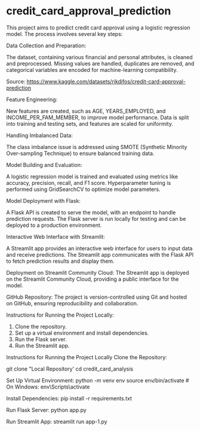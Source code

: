# credit_card_approval_prediction

This project aims to predict credit card approval using a logistic regression model. The process involves several key steps:

Data Collection and Preparation:

The dataset, containing various financial and personal attributes, is cleaned and preprocessed.
Missing values are handled, duplicates are removed, and categorical variables are encoded for machine-learning compatibility.

Source: https://www.kaggle.com/datasets/rikdifos/credit-card-approval-prediction

Feature Engineering:

New features are created, such as AGE, YEARS_EMPLOYED, and INCOME_PER_FAM_MEMBER, to improve model performance.
Data is split into training and testing sets, and features are scaled for uniformity.

Handling Imbalanced Data:

The class imbalance issue is addressed using SMOTE (Synthetic Minority Over-sampling Technique) to ensure balanced training data.

Model Building and Evaluation:

A logistic regression model is trained and evaluated using metrics like accuracy, precision, recall, and F1 score.
Hyperparameter tuning is performed using GridSearchCV to optimize model parameters.

Model Deployment with Flask:

A Flask API is created to serve the model, with an endpoint to handle prediction requests.
The Flask server is run locally for testing and can be deployed to a production environment.

Interactive Web Interface with Streamlit:

A Streamlit app provides an interactive web interface for users to input data and receive predictions.
The Streamlit app communicates with the Flask API to fetch prediction results and display them.

Deployment on Streamlit Community Cloud:
The Streamlit app is deployed on the Streamlit Community Cloud, providing a public interface for the model.

GitHub Repository:
The project is version-controlled using Git and hosted on GitHub, ensuring reproducibility and collaboration.

Instructions for Running the Project Locally:
1. Clone the repository.
2. Set up a virtual environment and install dependencies.
3. Run the Flask server.
4. Run the Streamlit app.

Instructions for Running the Project Locally
Clone the Repository:

git clone "Local Repository'
cd credit_card_analysis

Set Up Virtual Environment:
python -m venv env
source env/bin/activate  # On Windows: env\Scripts\activate

Install Dependencies:
pip install -r requirements.txt

Run Flask Server:
python app.py

Run Streamlit App:
streamlit run app-1.py




